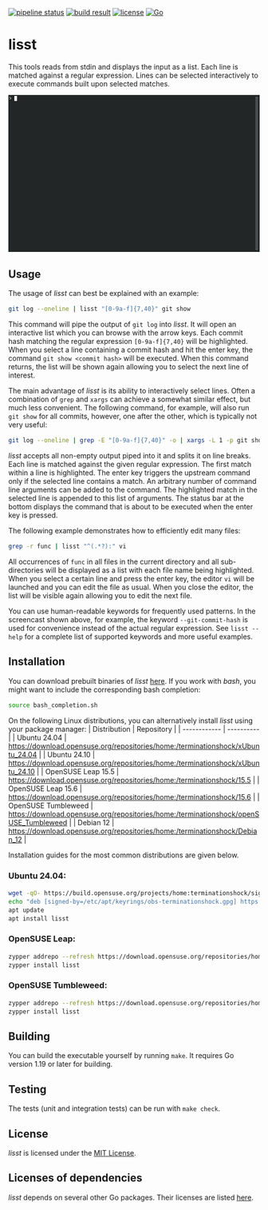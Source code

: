 [![pipeline status](https://github.com/terminationshock/lisst/actions/workflows/build_and_test.yml/badge.svg)](https://github.com/terminationshock/lisst/actions/workflows/build_and_test.yml)
[![build result](https://build.opensuse.org/projects/home:terminationshock/packages/lisst/badge.svg?type=default)](https://build.opensuse.org/package/show/home:terminationshock/lisst)
[![license](https://img.shields.io/badge/license-MIT-informational)](LICENSE)
[![Go](https://img.shields.io/badge/Go-1.19-informational)](https://go.dev/dl/)

# lisst

This tools reads from stdin and displays the input as a list. Each line is matched
against a regular expression. Lines can be selected interactively to execute commands built
upon selected matches.

![Screenshot](lisst.gif)

## Usage

The usage of *lisst* can best be explained with an example:

```bash
git log --oneline | lisst "[0-9a-f]{7,40}" git show
```

This command will pipe the output of `git log` into *lisst*. It will open an interactive list which you can browse with the arrow keys.
Each commit hash matching the regular expression `[0-9a-f]{7,40}` will be highlighted. When you select a line containing a commit hash
and hit the enter key, the command `git show <commit hash>` will be executed. When this command returns, the list will be shown again allowing you
to select the next line of interest.

The main advantage of *lisst* is its ability to interactively select lines. Often a combination of `grep` and `xargs` can achieve a somewhat similar
effect, but much less convenient. The following command, for example, will also run `git show` for all commits, however, one after the other, which
is typically not very useful:

```bash
git log --oneline | grep -E "[0-9a-f]{7,40}" -o | xargs -L 1 -p git show
```

*lisst* accepts all non-empty output piped into it and splits it on line breaks. Each line is matched against the given regular expression.
The first match within a line is highlighted. The enter key triggers the upstream command only if the selected line contains a match.
An arbitrary number of command line arguments can be added to the command. The highlighted match in the selected line is appended
to this list of arguments. The status bar at the bottom displays the command that is about to be executed when the enter key is pressed.

The following example demonstrates how to efficiently edit many files:

```bash
grep -r func | lisst "^(.*?):" vi
```

All occurrences of `func` in all files in the current directory and all sub-directories will be displayed as a list with each file name being highlighted.
When you select a certain line and press the enter key, the editor `vi` will be launched and you can edit the file as usual. When you close the editor,
the list will be visible again allowing you to edit the next file.

You can use human-readable keywords for frequently used patterns. In the screencast shown above, for example,
the keyword `--git-commit-hash` is used for convenience instead of the actual regular expression.
See `lisst --help` for a complete list of supported keywords and more useful examples.

## Installation

You can download prebuilt binaries of *lisst* [here](https://github.com/terminationshock/lisst/releases/latest).
If you work with *bash*, you might want to include the corresponding bash completion:
```bash
source bash_completion.sh
```

On the following Linux distributions, you can alternatively install *lisst* using your package manager:
| Distribution | Repository |
| ------------ | ---------- |
| Ubuntu 24.04 | https://download.opensuse.org/repositories/home:/terminationshock/xUbuntu_24.04 |
| Ubuntu 24.10 | https://download.opensuse.org/repositories/home:/terminationshock/xUbuntu_24.10 |
| OpenSUSE Leap 15.5 | https://download.opensuse.org/repositories/home:/terminationshock/15.5 |
| OpenSUSE Leap 15.6 | https://download.opensuse.org/repositories/home:/terminationshock/15.6 |
| OpenSUSE Tumbleweed | https://download.opensuse.org/repositories/home:/terminationshock/openSUSE_Tumbleweed |
| Debian 12 | https://download.opensuse.org/repositories/home:/terminationshock/Debian_12 |

Installation guides for the most common distributions are given below.

### Ubuntu 24.04:

```bash
wget -qO- https://build.opensuse.org/projects/home:terminationshock/signing_keys/download?kind=gpg | sudo gpg --dearmor -o /etc/apt/keyrings/obs-terminationshock.gpg
echo "deb [signed-by=/etc/apt/keyrings/obs-terminationshock.gpg] https://download.opensuse.org/repositories/home:/terminationshock/xUbuntu_24.04/ ./" > /etc/apt/sources.list.d/obs-terminationshock.list
apt update
apt install lisst
```

### OpenSUSE Leap:

```bash
zypper addrepo --refresh https://download.opensuse.org/repositories/home:/terminationshock/\$releasever terminationshock
zypper install lisst
```

### OpenSUSE Tumbleweed:

```bash
zypper addrepo --refresh https://download.opensuse.org/repositories/home:/terminationshock/openSUSE_Tumbleweed terminationshock
zypper install lisst
```

## Building

You can build the executable yourself by running `make`. It requires Go version 1.19 or later for building.

## Testing

The tests (unit and integration tests) can be run with `make check`.

## License

*lisst* is licensed under the [MIT License](LICENSE).

## Licenses of dependencies

*lisst* depends on several other Go packages. Their licenses are listed [here](LICENSES_DEPENDENCIES.md).
